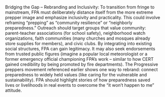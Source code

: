 Bridging the Gap – Rebranding and Inclusivity: To transition from fringe to mainstream, FPA must deliberately distance itself from the more extreme prepper image and emphasize inclusivity and practicality. This could involve reframing “prepping” as “community resilience” or “neighborly preparedness.” Outreach should target groups that value community: parent-teacher associations (for school safety), neighborhood watch organizations, faith communities (many churches and mosques already store supplies for members), and civic clubs. By integrating into existing social structures, FPA can gain legitimacy. It may also seek endorsements from trusted public figures (imagine a popular local meteorologist or a former emergency official championing FPA’s work – similar to how CERT gained credibility by being promoted by fire departments). The Progressive preppers movement referenced earlier shows one way to rebrand: connect preparedness to widely held values (like caring for the vulnerable and sustainability). FPA should highlight stories of how preparedness saved lives or livelihoods in real events to overcome the “it won’t happen to me” attitude.